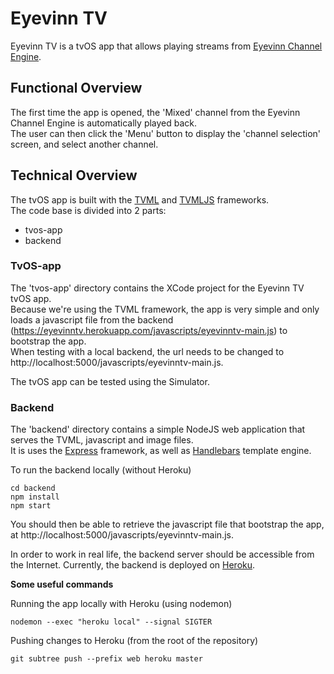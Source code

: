 # Eyevinn TV

Eyevinn TV is a tvOS app that allows playing streams from [Eyevinn Channel Engine](https://github.com/Eyevinn/channel-engine).

## Functional Overview
The first time the app is opened, the 'Mixed' channel from the Eyevinn Channel Engine is automatically played back.  
The user can then click the 'Menu' button to display the 'channel selection' screen, and select another channel.

## Technical Overview
The tvOS app is built with the [TVML](https://developer.apple.com/library/content/documentation/LanguagesUtilities/Conceptual/ATV_Template_Guide/) and [TVMLJS](https://developer.apple.com/documentation/tvmljs) frameworks.  
The code base is divided into 2 parts:

* tvos-app
* backend

### TvOS-app
The 'tvos-app' directory contains the XCode project for the Eyevinn TV tvOS app.  
Because we're using the TVML framework, the app is very simple and only loads a javascript file from the backend (https://eyevinntv.herokuapp.com/javascripts/eyevinntv-main.js) to bootstrap the app.   
When testing with a local backend, the url needs to be changed to http://localhost:5000/javascripts/eyevinntv-main.js.

The tvOS app can be tested using the Simulator.

### Backend
The 'backend' directory contains a simple NodeJS web application that serves the TVML, javascript and image files.  
It is uses the [Express](https://expressjs.com/) framework, as well as [Handlebars](https://handlebarsjs.com/) template engine.  

To run the backend locally (without Heroku)
```
cd backend
npm install
npm start
```  
You should then be able to retrieve the javascript file that bootstrap the app, at http://localhost:5000/javascripts/eyevinntv-main.js.

In order to work in real life, the backend server should be accessible from the Internet. Currently, the backend is deployed on [Heroku](https://www.heroku.com).

**Some useful commands**

Running the app locally with Heroku (using nodemon)
```
nodemon --exec "heroku local" --signal SIGTER
````

Pushing changes to Heroku (from the root of the repository)
```
git subtree push --prefix web heroku master
```

